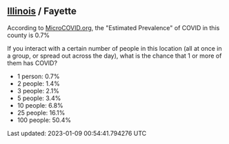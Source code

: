 
## [Illinois](/united-states/illinois) / Fayette

According to [MicroCOVID.org](http://microcovid.org),
the "Estimated Prevalence" of COVID in this county is 0.7%

If you interact with a certain number of people in this location
(all at once in a group, or spread out across the day), what is the chance that
1 or more of them has COVID?

- 1 person: 0.7%
- 2 people: 1.4%
- 3 people: 2.1%
- 5 people: 3.4%
- 10 people: 6.8%
- 25 people: 16.1%
- 100 people: 50.4%

Last updated: 2023-01-09 00:54:41.794276 UTC
